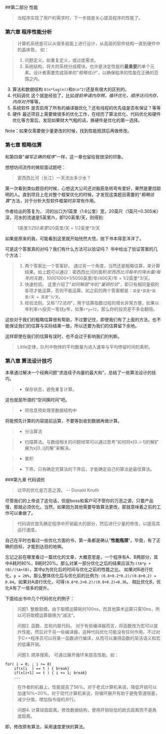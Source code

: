 ##第二部分 性能

> 当程序实现了用户的需求时，下一步就是关心提高程序的性能了。


### 第六章 程序性能分析

>计算机系统是可以从很多层面上进行设计，从高层的软件结构一直到硬件中的晶体管。
如：

>1. 问题定义，如重复定义，或过度需求。
>2. 系统结构，将大的系统分成模块，也许是决定性能的**最重要**的单个元素。设计者需要完成简单的“*粗略估计*”，以确保程序的性能在正确的范围之内。
3. 算法和数据结构 `O(n*log(n))`和`O(n^2)`还是有很大的区别的。
4. 代码调优 这个就是经验了，比如*提前申请内存啊，循环优化，顺序访问内存，内存对齐*等等。
5. 系统软件 是否启用了所有的编译器优化？还有线程的优先级是否有保证？等等
6. 硬件 最近项目上需要做很多的优化工作，在经历了算法优化、代码优化和硬件优化等方案后，发现如果财大气粗的话，换硬件是优化的第一选择。 

Note：如果仅需要做少量更改的时候，找到性能瓶颈后再做修改。

### 第七章 粗略估算

和第四章“*编写正确的程序*”一样，这一章也留给我很深的印象。

想想坊间流传的微软面试题吧：
>密西西比河（长江）一天流出多少水？

第一次看到类似题目的时候，心想这大公司还对脑筋急转弯有爱好，果然是要找聪明的人。直到项目上在对整个框架优化的时候，才发现这类题目需要的“*粗略估算*”方法，对于分析大型软件框架时非常有作用。

作者给出的答复为， 河的出口为1英里（1.6公里）宽，20英尺（1英尺=0.305米）深，河水的流速是5英里/h，即120英里/天，则得到:
> 1英里*1/250英里*120英里/天 = 1/2英里^3/天

如果是原来的我，可能看到这里就开始恍然大悟，抛下书本得意洋洋了。

可是这个答案真的对吗？我们有什么方法可以验证吗？
书中给出了验证答案的几个方法：

>1. 两个答案比一个答案好。 通过另一个角度，当然还是粗略估算，来计算结果。如上题可以通过：密西西比河的面积*密西西比河每年的降水量/每年的天数，1000*1000*1/5000英里/年/400天/年 = 1/2英里^3/天。
>2. 快速检验。 这里介绍了“*如何解题*”中的“*量纲检验*”，即只有相同量纲的各项才能运算，否则不能运算。如之前的两个答案都是：`英里*英里*英里/天 = 英里^3/天`。
>3. 经验法则。又称“*72法则*”，用于估算指数过程的增长非常方便。如果以年利率`r%`投资一笔钱y年，如果`r*y=72`，那么你的投资差不多会翻倍。

这些对于我们的粗略估算很有帮助，不过要记住，即使我们有了上面的方法，也不能保证我们的估算与实际结果一致，所以还要为我们的估算留下余地。


这样即使在我们的估算有误时，也不会过于影响我们的判断。

>Little定律，队列中物体的平均数量为进入速率与平均停留时间的乘积。

### 第八章 算法设计技巧

本章通过解决一个经典问题“求连续子向量的最大和”，总结了一些算法设计的技巧。

> - 保存状态，避免重复计算。

这也就是所谓的“空间换时间”吧。

> - 将信息预处理至数据结构中

将能预先计算的内容提前运算，不要等到收到数据再做计算。

> - 分治算法 

> - 扫描算法。与数组相关的问题经常可以通过思考“如何将x[0..i-1]的解扩展为x[0..i]的解”来解决。

> - 累积

> - 下界。只有确定完算法的下界后，才能确定自己的算法是最佳算法。

###第九章 代码调优

> 过早的优化是万恶之源。 -- Donald Knuth

尽管我们的上帝说了这句话，但是boss和客户可不管你的万恶之源，只要产品慢，那就必须优化。当然，如果因为其他需要导致算法更改，那就意味着之前的工作可以重做了。

> 代码调优首先确定程序中开销最大的部分，然后进行少量的修改，以提高其运行速度。

自己在平时也看过一些优化方面的书，第一条都是确认"**性能瓶颈**"。毕竟，有了正确的目标，才能到达目的地嘛。

忘记之前在哪里看过一篇优化的文章，大概意思是，一个程序有A、B两部分，其中A耗时80%，B耗时20%。那么对某一部分优化之后的结果应该为:`(tA*p + tB)/(tA+tB)`，其中p为优化后的时间与优化之前的性能之比。
如果对B进行优化，`p = 20%`，那么整体优化后与优化前的比例为: `(0.8+0.2*0.2)/(0.8+0.2) = 0.84`。如果对A进行优化，可得`(0.8*0.2+0.2)/(0.8+0.2)=0.36`。  相比优化B，优化A有了一倍多的提升。

下面给出书中几个代码优化的例子：
> 问题1. 整数取模。由于取模运算耗时100ns，而其他算术运算只需10ns，所以可将取模运算替换为“减法”。
> 
> 问题2.  函数、宏和内联代码。 对于有些编译器而言，将函数改为宏可以提升性能，然后对于另一些编译器，这种代码优化可能没有任何作用。不过对于C++程序员可以将某一函数进行编译，从而可以兼得函数的简洁语义和宏的低廉开销。
> 
> 问题3. 顺序搜索。 可通过展开循环来提高性能。如：

    for( i = 0; ; i += 8)
	    if(x[i  ] == t ) { break}
		if(x[i+1] == t ) { i += 1; break}
		...
>在作者的机器上，性能提高了56%。对于老式计算机来说，降低开销可以加速10%~20%。对于现代计算机来说，将循环展开有助于避免管道阻塞，减少分值，增加指令级的并行。

>问题4. 计算球面距离。修改数据结构，使用开销较低的欧氏距离而不是角度距离。

即，修改原有算法，采用速度更快的算法。